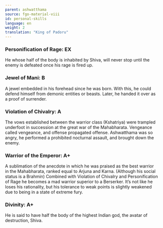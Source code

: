 ```yaml
---
parent: ashwatthama
source: fgo-material-viii
id: personal-skills
language: en
weight: 2
translation: "King of Padoru"
---
```


### Personification of Rage: EX

He whose half of the body is inhabited by Shiva, will never stop until the enemy is defeated once his rage is fired up.

### Jewel of Mani: B

A jewel embedded in his forehead since he was born.
With this, he could defend himself from demonic entities or beasts.
Later, he handed it over as a proof of surrender.

### Violation of Chivalry: A

The vows established between the warrior class (Kshatriya) were trampled underfoot in succession at the great war of the Mahabharata.
Vengeance called vengeance, and offense propagated offense. Ashwatthama was so angry, he performed a prohibited nocturnal assault, and brought down the enemy.

### Warrior of the Emperor: A+

A sublimation of the anecdote in which he was praised as the best warrior in the Mahabharata, ranked equal to Arjuna and Karna.
(Although his social status is a Brahmin)
Combined with Violation of Chivalry and Personification of Rage he becomes a mad warrior superior to a Berserker.
It’s not like he loses his rationality, but his tolerance to weak points is slightly weakened due to being in a state of extreme fury.

### Divinity: A+

He is said to have half the body of the highest Indian god, the avatar of destruction, Shiva.
